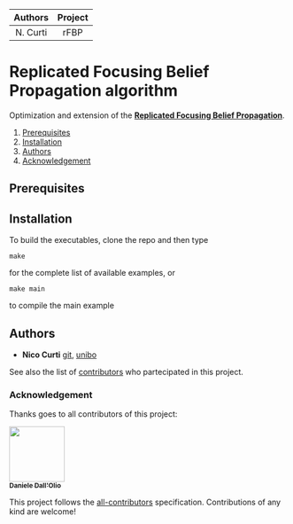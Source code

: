 | **Authors**  | **Project** |
|:------------:|:-----------:|
|   N. Curti   |    rFBP     |

# Replicated Focusing Belief Propagation algorithm

Optimization and extension of the [**Replicated Focusing Belief Propagation**](https://github.com/carlobaldassi/BinaryCommitteeMachineFBP.jl).

1. [Prerequisites](#prerequisites)
2. [Installation](#installation)
3. [Authors](#authors)
4. [Acknowledgement](#Acknowledgement)

## Prerequisites

## Installation

To build the executables, clone the repo and then type

```
make
```

for the complete list of available examples, or

```
make main
```

to compile the main example

## Authors

* **Nico Curti** [git](https://github.com/Nico-Curti), [unibo](https://www.unibo.it/sitoweb/nico.curti2)

See also the list of [contributors](https://github.com/Nico-Curti/rFBP/contributors) who partecipated in this project.

### Acknowledgement

Thanks goes to all contributors of this project:

<!-- ALL-CONTRIBUTORS-LIST:START - Do not remove or modify this section -->
<!-- prettier-ignore -->
[<img src="https://avatars3.githubusercontent.com/u/23407684?s=400&v=4" width="100px;"/><br /><sub><b>Daniele Dall'Olio</b></sub>](https://github.com/DanieleDallOlio)<br />

<!-- ALL-CONTRIBUTORS-LIST:END -->

This project follows the [all-contributors](https://github.com/kentcdodds/all-contributors) specification. Contributions of any kind are welcome!

